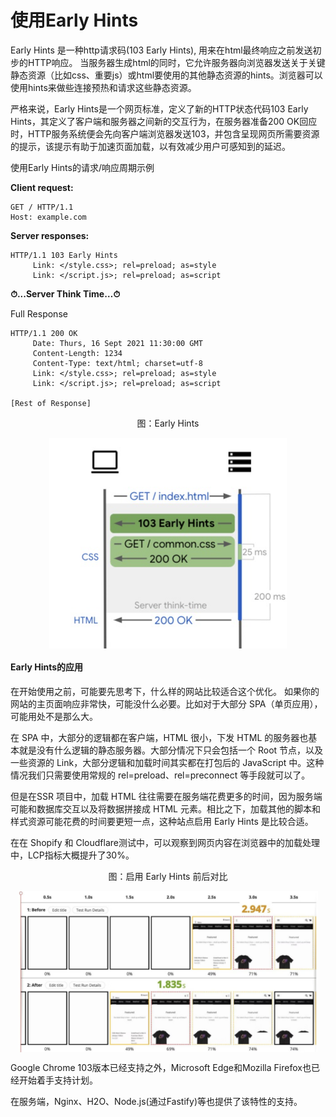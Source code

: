 # 使用Early Hints

Early Hints 是一种http请求码(103 Early Hints), 用来在html最终响应之前发送初步的HTTP响应。
当服务器生成html的同时，它允许服务器向浏览器发送关于关键静态资源（比如css、重要js）或html要使用的其他静态资源的hints。浏览器可以使用hints来做些连接预热和请求这些静态资源。

严格来说，Early Hints是一个网页标准，定义了新的HTTP状态代码103 Early Hints，其定义了客户端和服务器之间新的交互行为，在服务器准备200 OK回应时，HTTP服务系统便会先向客户端浏览器发送103，并包含呈现网页所需要资源的提示，该提示有助于加速页面加载，以有效减少用户可感知到的延迟。


使用Early Hints的请求/响应周期示例

**Client request:**
```
GET / HTTP/1.1 
Host: example.com
```
**Server responses:**
```
HTTP/1.1 103 Early Hints
     Link: </style.css>; rel=preload; as=style
     Link: </script.js>; rel=preload; as=script
```

**⏱...Server Think Time…⏱**

Full Response

```
HTTP/1.1 200 OK
     Date: Thurs, 16 Sept 2021 11:30:00 GMT
     Content-Length: 1234
     Content-Type: text/html; charset=utf-8
     Link: </style.css>; rel=preload; as=style
     Link: </script.js>; rel=preload; as=script

[Rest of Response]
```

<div  align="center">
	<p>图：Early Hints</p>
	<img src="/assets/chapter2/early-hints.png" width = "380"  align=center />
</div>



#### Early Hints的应用

在开始使用之前，可能要先思考下，什么样的网站比较适合这个优化。
如果你的网站的主页面响应非常快，可能没什么必要。比如对于大部分 SPA（单页应用），可能用处不是那么大。

在 SPA 中，大部分的逻辑都在客户端，HTML 很小，下发 HTML 的服务器也基本就是没有什么逻辑的静态服务器。大部分情况下只会包括一个 Root 节点，以及一些资源的 Link，大部分逻辑和加载时间其实都在打包后的 JavaScript 中。这种情况我们只需要使用常规的 rel=preload、rel=preconnect 等手段就可以了。

但是在SSR 项目中，加载 HTML 往往需要在服务端花费更多的时间，因为服务端可能和数据库交互以及将数据拼接成 HTML 元素。相比之下，加载其他的脚本和样式资源可能花费的时间要更短一点，这种站点启用 Early Hints 是比较合适。

在在 Shopify 和 Cloudflare测试中，可以观察到网页内容在浏览器中的加载处理中，LCP指标大概提升了30%。

<div  align="center">
	<p>图：启用 Early Hints 前后对比</p>
	<img src="/assets/chapter2/early-hints2.png" width = "480"  align=center />
</div>


Google Chrome 103版本已经支持之外，Microsoft Edge和Mozilla Firefox也已经开始着手支持计划。

在服务端，Nginx、H2O、Node.js(通过Fastify)等也提供了该特性的支持。







